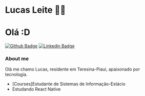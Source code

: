 

<!--
**leitecsleite/leitecsleite** is a ✨ _special_ ✨ repository because its `README.md` (this file) appears on your GitHub profile.

Here are some ideas to get you started:

- 🔭 I’m currently working on ...
- 🌱 I’m currently learning ...
- 👯 I’m looking to collaborate on ...
- 🤔 I’m looking for help with ...
- 💬 Ask me about ...
- 📫 How to reach me: ...
- 😄 Pronouns: ...
- ⚡ Fun fact: ...
-->
  # Lucas Leite :man_technologist: 
  
# Olá  :D

[![Github Badge](https://img.shields.io/badge/-Github-000?style=flat-square&logo=Github&logoColor=white&link=https://github.com/leitecsleite)](https://github.com/leitecsleite)
[![Linkedin Badge](https://img.shields.io/badge/-LinkedIn-blue?style=flat-square&logo=Linkedin&logoColor=white&link=https://www.linkedin.com/in/lucas-leite-56b2801b0/)](https://www.linkedin.com/in/lucas-leite-56b2801b0/)

### About me

  Olá me chamo Lucas, residente em Teresina-Piauí, apaixonado por tecnologia.

- [Courses]Estudante de Sistemas de Informação-Estácio 
- Estudando React Native 
